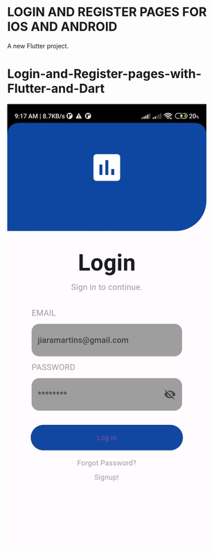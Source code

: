 # LOGIN AND REGISTER PAGES FOR IOS AND ANDROID

A new Flutter project.
# Login-and-Register-pages-with-Flutter-and-Dart

![Resim Açıklaması](https://github.com/mrkzqsmv/Login-and-Register-pages-with-Flutter-and-Dart/blob/main/images/WhatsApp%20Image%202023-09-19%20at%209.24.33%20AM.jpeg)
